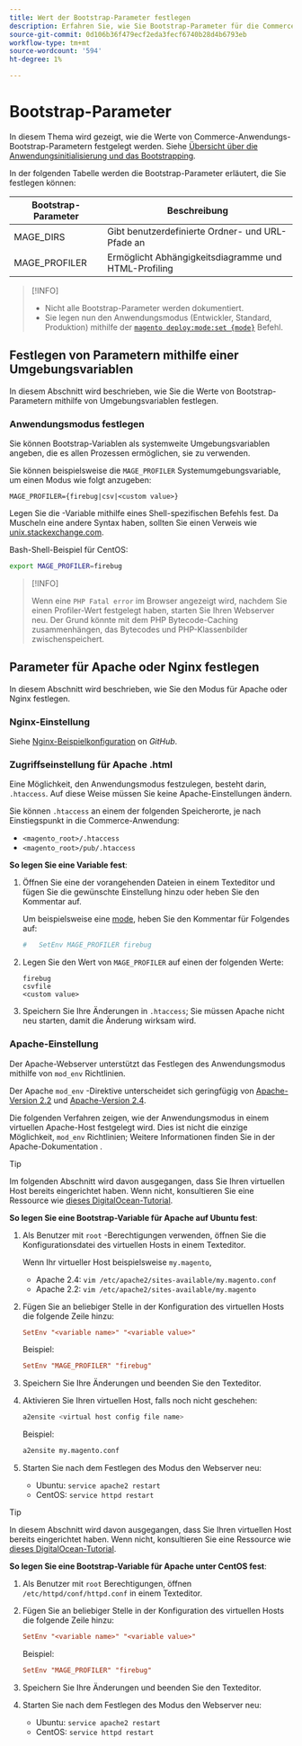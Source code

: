 ```yaml
---
title: Wert der Bootstrap-Parameter festlegen
description: Erfahren Sie, wie Sie Bootstrap-Parameter für die Commerce-Anwendung festlegen.
source-git-commit: 0d106b36f479ecf2eda3fecf6740b28d4b6793eb
workflow-type: tm+mt
source-wordcount: '594'
ht-degree: 1%

---
```



# Bootstrap-Parameter

In diesem Thema wird gezeigt, wie die Werte von Commerce-Anwendungs-Bootstrap-Parametern festgelegt werden. Siehe [Übersicht über die Anwendungsinitialisierung und das Bootstrapping](initialization.md).

In der folgenden Tabelle werden die Bootstrap-Parameter erläutert, die Sie festlegen können:

| Bootstrap-Parameter | Beschreibung |
| ------------------- | -------------------------------------------- |
| MAGE_DIRS | Gibt benutzerdefinierte Ordner- und URL-Pfade an |
| MAGE_PROFILER | Ermöglicht Abhängigkeitsdiagramme und HTML-Profiling |

>[!INFO]
>
>- Nicht alle Bootstrap-Parameter werden dokumentiert.
>- Sie legen nun den Anwendungsmodus (Entwickler, Standard, Produktion) mithilfe der [`magento deploy:mode:set {mode}`](../cli/set-mode.md) Befehl.


## Festlegen von Parametern mithilfe einer Umgebungsvariablen

In diesem Abschnitt wird beschrieben, wie Sie die Werte von Bootstrap-Parametern mithilfe von Umgebungsvariablen festlegen.

### Anwendungsmodus festlegen

Sie können Bootstrap-Variablen als systemweite Umgebungsvariablen angeben, die es allen Prozessen ermöglichen, sie zu verwenden.

Sie können beispielsweise die `MAGE_PROFILER` Systemumgebungsvariable, um einen Modus wie folgt anzugeben:

```terminal
MAGE_PROFILER={firebug|csv|<custom value>}
```

Legen Sie die -Variable mithilfe eines Shell-spezifischen Befehls fest. Da Muscheln eine andere Syntax haben, sollten Sie einen Verweis wie [unix.stackexchange.com][unix-stackx].

Bash-Shell-Beispiel für CentOS:

```bash
export MAGE_PROFILER=firebug
```

>[!INFO]
>
>Wenn eine `PHP Fatal error` im Browser angezeigt wird, nachdem Sie einen Profiler-Wert festgelegt haben, starten Sie Ihren Webserver neu. Der Grund könnte mit dem PHP Bytecode-Caching zusammenhängen, das Bytecodes und PHP-Klassenbilder zwischenspeichert.

## Parameter für Apache oder Nginx festlegen

In diesem Abschnitt wird beschrieben, wie Sie den Modus für Apache oder Nginx festlegen.

### Nginx-Einstellung

Siehe [Nginx-Beispielkonfiguration] on _GitHub_.

### Zugriffseinstellung für Apache .html

Eine Möglichkeit, den Anwendungsmodus festzulegen, besteht darin, `.htaccess`. Auf diese Weise müssen Sie keine Apache-Einstellungen ändern.

Sie können `.htaccess` an einem der folgenden Speicherorte, je nach Einstiegspunkt in die Commerce-Anwendung:

- `<magento_root>/.htaccess`
- `<magento_root>/pub/.htaccess`

**So legen Sie eine Variable fest**:

1. Öffnen Sie eine der vorangehenden Dateien in einem Texteditor und fügen Sie die gewünschte Einstellung hinzu oder heben Sie den Kommentar auf.

   Um beispielsweise eine [mode](application-modes.md), heben Sie den Kommentar für Folgendes auf:

   ```conf
   #   SetEnv MAGE_PROFILER firebug
   ```

1. Legen Sie den Wert von `MAGE_PROFILER` auf einen der folgenden Werte:

   ```terminal
   firebug
   csvfile
   <custom value>
   ```

1. Speichern Sie Ihre Änderungen in `.htaccess`; Sie müssen Apache nicht neu starten, damit die Änderung wirksam wird.

### Apache-Einstellung

Der Apache-Webserver unterstützt das Festlegen des Anwendungsmodus mithilfe von `mod_env` Richtlinien.

Der Apache `mod_env` -Direktive unterscheidet sich geringfügig von [Apache-Version 2.2] und [Apache-Version 2.4].

Die folgenden Verfahren zeigen, wie der Anwendungsmodus in einem virtuellen Apache-Host festgelegt wird. Dies ist nicht die einzige Möglichkeit, `mod_env` Richtlinien; Weitere Informationen finden Sie in der Apache-Dokumentation .

>[!TIP]
>
>Im folgenden Abschnitt wird davon ausgegangen, dass Sie Ihren virtuellen Host bereits eingerichtet haben. Wenn nicht, konsultieren Sie eine Ressource wie [dieses DigitalOcean-Tutorial](https://www.digitalocean.com/community/tutorials/how-to-set-up-apache-virtual-hosts-on-ubuntu-14-04-lts).

**So legen Sie eine Bootstrap-Variable für Apache auf Ubuntu fest**:

1. Als Benutzer mit `root` -Berechtigungen verwenden, öffnen Sie die Konfigurationsdatei des virtuellen Hosts in einem Texteditor.

   Wenn Ihr virtueller Host beispielsweise `my.magento`,

   - Apache 2.4: `vim /etc/apache2/sites-available/my.magento.conf`
   - Apache 2.2: `vim /etc/apache2/sites-available/my.magento`

1. Fügen Sie an beliebiger Stelle in der Konfiguration des virtuellen Hosts die folgende Zeile hinzu:

   ```conf
   SetEnv "<variable name>" "<variable value>"
   ```

   Beispiel:

   ```conf
   SetEnv "MAGE_PROFILER" "firebug"
   ```

1. Speichern Sie Ihre Änderungen und beenden Sie den Texteditor.
1. Aktivieren Sie Ihren virtuellen Host, falls noch nicht geschehen:

   ```bash
   a2ensite <virtual host config file name>
   ```

   Beispiel:

   ```bash
   a2ensite my.magento.conf
   ```

1. Starten Sie nach dem Festlegen des Modus den Webserver neu:

   - Ubuntu: `service apache2 restart`
   - CentOS: `service httpd restart`

>[!TIP]
>
>In diesem Abschnitt wird davon ausgegangen, dass Sie Ihren virtuellen Host bereits eingerichtet haben. Wenn nicht, konsultieren Sie eine Ressource wie [dieses DigitalOcean-Tutorial](https://www.digitalocean.com/community/tutorials/how-to-set-up-apache-virtual-hosts-on-centos-6).

**So legen Sie eine Bootstrap-Variable für Apache unter CentOS fest**:

1. Als Benutzer mit `root` Berechtigungen, öffnen `/etc/httpd/conf/httpd.conf` in einem Texteditor.

1. Fügen Sie an beliebiger Stelle in der Konfiguration des virtuellen Hosts die folgende Zeile hinzu:

   ```conf
   SetEnv "<variable name>" "<variable value>"
   ```

   Beispiel:

   ```conf
   SetEnv "MAGE_PROFILER" "firebug"
   ```

1. Speichern Sie Ihre Änderungen und beenden Sie den Texteditor.

1. Starten Sie nach dem Festlegen des Modus den Webserver neu:

   - Ubuntu: `service apache2 restart`
   - CentOS: `service httpd restart`

<!-- link definitions -->

[Apache-Version 2.2]: https://httpd.apache.org/docs/2.2/mod/mod_env.html#setenv
[Apache-Version 2.4]: https://httpd.apache.org/docs/2.4/mod/mod_env.html#setenv
[Nginx-Beispielkonfiguration]: https://github.com/magento/magento2/blob/2.4/nginx.conf.sample#L16
[unix-stackx]: https://unix.stackexchange.com/questions/117467/how-to-permanently-set-environmental-variables
